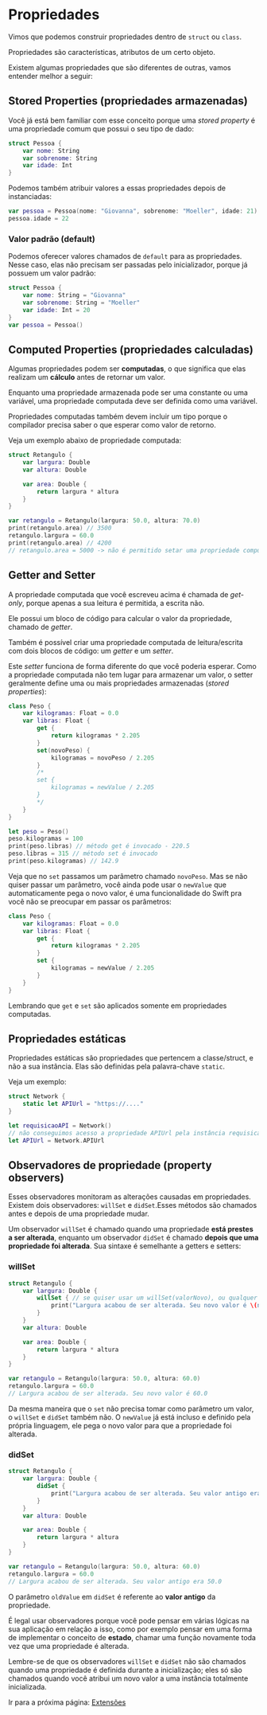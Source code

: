 # Propriedades

Vimos que podemos construir propriedades dentro de `struct` ou `class`.

Propriedades são características, atributos de um certo objeto.

Existem algumas propriedades que são diferentes de outras, vamos entender melhor a seguir:

## Stored Properties (propriedades armazenadas)

Você já está bem familiar com esse conceito porque uma *stored property* é uma propriedade comum que possui o seu tipo de dado:

```swift
struct Pessoa {
    var nome: String
    var sobrenome: String
    var idade: Int
}
```

Podemos também atribuir valores a essas propriedades depois de instanciadas:

```swift
var pessoa = Pessoa(nome: "Giovanna", sobrenome: "Moeller", idade: 21)
pessoa.idade = 22
```

### Valor padrão (default)

Podemos oferecer valores chamados de `default` para as propriedades. Nesse caso, elas não precisam ser passadas pelo inicializador, porque já possuem um valor padrão:

```swift
struct Pessoa {
    var nome: String = "Giovanna"
    var sobrenome: String = "Moeller"
    var idade: Int = 20
}
var pessoa = Pessoa()
```

## Computed Properties (propriedades calculadas)

Algumas propriedades podem ser **computadas**, o que significa que elas realizam um **cálculo** antes de retornar um valor.

Enquanto uma propriedade armazenada pode ser uma constante ou uma variável, uma propriedade computada deve ser definida como uma variável.

Propriedades computadas também devem incluir um tipo porque o compilador precisa saber o que esperar como valor de retorno.

Veja um exemplo abaixo de propriedade computada:

```swift
struct Retangulo {
    var largura: Double
    var altura: Double

    var area: Double {
        return largura * altura
    }
}

var retangulo = Retangulo(largura: 50.0, altura: 70.0)
print(retangulo.area) // 3500
retangulo.largura = 60.0
print(retangulo.area) // 4200
// retangulo.area = 5000 -> não é permitido setar uma propriedade computada, apenas ler o seu valor (get-only)
```

## Getter and Setter

A propriedade computada que você escreveu acima é chamada de *get-only*, porque apenas a sua leitura é permitida, a escrita não. 

Ele possui um bloco de código para calcular o valor da propriedade, chamado de *getter*.

Também é possível criar uma propriedade computada de leitura/escrita com dois blocos de código: um *getter* e um *setter*.

Este *setter* funciona de forma diferente do que você poderia esperar.
Como a propriedade computada não tem lugar para armazenar um valor, o setter geralmente define uma ou mais propriedades armazenadas (*stored properties*):

```swift
class Peso {
    var kilogramas: Float = 0.0
    var libras: Float {
        get {
            return kilogramas * 2.205
        }
        set(novoPeso) {
            kilogramas = novoPeso / 2.205
        }
        /*
        set {
            kilogramas = newValue / 2.205
        }
        */
    }
}

let peso = Peso()
peso.kilogramas = 100
print(peso.libras) // método get é invocado - 220.5
peso.libras = 315 // método set é invocado
print(peso.kilogramas) // 142.9
```

Veja que no `set` passamos um parâmetro chamado `novoPeso`. Mas se não quiser passar um parâmetro, você ainda pode usar o `newValue` que automaticamente pega o novo valor, é uma funcionalidade do Swift pra você não se preocupar em passar os parâmetros:

```swift
class Peso {
    var kilogramas: Float = 0.0
    var libras: Float {
        get {
            return kilogramas * 2.205
        }
        set {
            kilogramas = newValue / 2.205
        }
    }
}
```

Lembrando que `get` e `set` são aplicados somente em propriedades computadas.

## Propriedades estáticas

Propriedades estáticas são propriedades que pertencem a classe/struct, e não a sua instância. Elas são definidas pela palavra-chave `static`.

Veja um exemplo:

```swift
struct Network {
    static let APIUrl = "https://...."
}

let requisicaoAPI = Network()
// não conseguimos acesso a propriedade APIUrl pela instância requisicaoAPI, então precisamos acessar dessa maneira:
let APIUrl = Network.APIUrl
```

## Observadores de propriedade (property observers)
Esses observadores monitoram as alterações causadas em propriedades. Existem dois observadores: `willSet` e `didSet`.Esses métodos são chamados antes e depois de uma propriedade mudar.

Um observador `willSet` é chamado quando uma propriedade **está prestes a ser alterada**, enquanto um observador `didSet` é chamado **depois que uma propriedade foi alterada**. Sua sintaxe é semelhante a getters e setters:

### willSet

```swift
struct Retangulo {
    var largura: Double {
        willSet { // se quiser usar um willSet(valorNovo), ou qualquer outro nome pra referenciar a variável nova, sem problemas!
            print("Largura acabou de ser alterada. Seu novo valor é \(newValue)")
        }
    }
    var altura: Double

    var area: Double {
        return largura * altura
    }
}

var retangulo = Retangulo(largura: 50.0, altura: 60.0)
retangulo.largura = 60.0
// Largura acabou de ser alterada. Seu novo valor é 60.0
```

Da mesma maneira que o `set` não precisa tomar como parâmetro um valor, o `willSet` e `didSet` também não. O `newValue` já está incluso e definido pela própria linguagem, ele pega o novo valor para que a propriedade foi alterada.

### didSet

```swift
struct Retangulo {
    var largura: Double {
        didSet {
            print("Largura acabou de ser alterada. Seu valor antigo era \(oldValue)")
        }
    }
    var altura: Double

    var area: Double {
        return largura * altura
    }
}

var retangulo = Retangulo(largura: 50.0, altura: 60.0)
retangulo.largura = 60.0
// Largura acabou de ser alterada. Seu valor antigo era 50.0
```

O parâmetro `oldValue` em `didSet` é referente ao **valor antigo** da propriedade.

É legal usar observadores porque você pode pensar em várias lógicas na sua aplicação em relação a isso, como por exemplo pensar em uma forma de implementar o conceito de **estado**, chamar uma função novamente toda vez que uma propriedade é alterada.

Lembre-se de que os observadores `willSet` e `didSet` não são chamados quando uma propriedade é definida durante a inicialização; eles só são chamados quando você atribui um novo valor a uma instância totalmente inicializada.

Ir para a próxima página: [Extensões](19-extensoes.md)